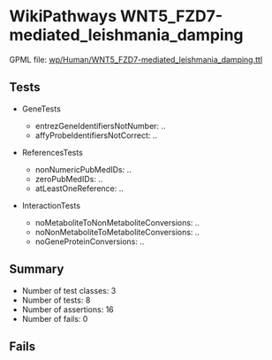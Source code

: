 # WikiPathways WNT5_FZD7-mediated_leishmania_damping

GPML file: [wp/Human/WNT5_FZD7-mediated_leishmania_damping.ttl](../wp/Human/WNT5_FZD7-mediated_leishmania_damping.ttl)

## Tests

* GeneTests
    * entrezGeneIdentifiersNotNumber: ..
    * affyProbeIdentifiersNotCorrect: ..

* ReferencesTests
    * nonNumericPubMedIDs: ..
    * zeroPubMedIDs: ..
    * atLeastOneReference: ..

* InteractionTests
    * noMetaboliteToNonMetaboliteConversions: ..
    * noNonMetaboliteToMetaboliteConversions: ..
    * noGeneProteinConversions: ..

## Summary

* Number of test classes: 3
* Number of tests: 8
* Number of assertions: 16
* Number of fails: 0

## Fails

